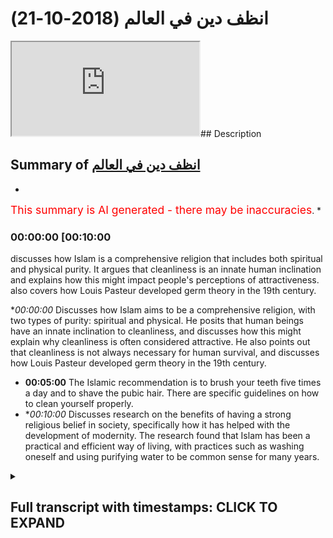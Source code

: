 # انظف دين في العالم (2018-10-21)

<iframe loading='lazy' src='https://www.youtube.com/embed/gIZUB0FNOc8'></iframe>## Description



## Summary of [انظف دين في العالم](https://www.youtube.com/watch?v=gIZUB0FNOc8)


*

<span style="color:red; font-size:125%">This summary is AI generated - there may be inaccuracies</span>. [](/)*

### <a onclick="modifyYTiframeseektime('600')">00:00:00 [00:10:00</a>

 discusses how Islam is a comprehensive religion that includes both spiritual and physical purity. It argues that cleanliness is an innate human inclination and explains how this might impact people's perceptions of attractiveness.  also covers how Louis Pasteur developed germ theory in the 19th century.

**<a onclick="modifyYTiframeseektime('0')">00:00:00</a>* Discusses how Islam aims to be a comprehensive religion, with two types of purity: spiritual and physical. He posits that human beings have an innate inclination to cleanliness, and discusses how this might explain why cleanliness is often considered attractive. He also points out that cleanliness is not always necessary for human survival, and discusses how Louis Pasteur developed germ theory in the 19th century.
* **<a onclick="modifyYTiframeseektime('300')">00:05:00</a>** The Islamic recommendation is to brush your teeth five times a day and to shave the pubic hair. There are specific guidelines on how to clean yourself properly.
* **<a onclick="modifyYTiframeseektime('600')">00:10:00</a>* Discusses research on the benefits of having a strong religious belief in society, specifically how it has helped with the development of modernity. The research found that Islam has been a practical and efficient way of living, with practices such as washing oneself and using purifying water to be common sense for many years.

<details><summary><h2>Full transcript with timestamps: CLICK TO EXPAND</h2></summary>

<a onclick="modifyYTiframeseektime('0)')">0:00:00 I was actually thinking about this today<\/a>
<a onclick="modifyYTiframeseektime('9)')">0:00:09 go ahead I was thinking about killing<\/a>
<a onclick="modifyYTiframeseektime('11)')">0:00:11 this cuz you notice you know when we<\/a>
<a onclick="modifyYTiframeseektime('13)')">0:00:13 give tower to tower meaning like we give<\/a>
<a onclick="modifyYTiframeseektime('16)')">0:00:16 an invitation to non-muslims to look at<\/a>
<a onclick="modifyYTiframeseektime('18)')">0:00:18 its lemma to kind of create it on it and<\/a>
<a onclick="modifyYTiframeseektime('20)')">0:00:20 become Muslim even when we do that we<\/a>
<a onclick="modifyYTiframeseektime('23)')">0:00:23 usually give very um formulaic type<\/a>
<a onclick="modifyYTiframeseektime('26)')">0:00:26 evidences all right you know the Quran<\/a>
<a onclick="modifyYTiframeseektime('29)')">0:00:29 says this and makes these predictions<\/a>
<a onclick="modifyYTiframeseektime('30)')">0:00:30 and I'm guilty of this more than anyone<\/a>
<a onclick="modifyYTiframeseektime('32)')">0:00:32 else I'll do this myself but you know<\/a>
<a onclick="modifyYTiframeseektime('35)')">0:00:35 Allah<\/a>
<a onclick="modifyYTiframeseektime('36)')">0:00:36 do you know one easy thing to kind of<\/a>
<a onclick="modifyYTiframeseektime('38)')">0:00:38 identifies that list first and foremost<\/a>
<a onclick="modifyYTiframeseektime('40)')">0:00:40 Islam as a religion which aims to be<\/a>
<a onclick="modifyYTiframeseektime('42)')">0:00:42 all-encompassing in so much is that it<\/a>
<a onclick="modifyYTiframeseektime('45)')">0:00:45 actually attempts to agree an answer for<\/a>
<a onclick="modifyYTiframeseektime('48)')">0:00:48 every little thing we talked about<\/a>
<a onclick="modifyYTiframeseektime('49)')">0:00:49 sexual intercourse before and there's<\/a>
<a onclick="modifyYTiframeseektime('50)')">0:00:50 actually guidelines on how to pleasure a<\/a>
<a onclick="modifyYTiframeseektime('53)')">0:00:53 woman from a male perspective there is<\/a>
<a onclick="modifyYTiframeseektime('58)')">0:00:58 guidelines on how to this is how deep it<\/a>
<a onclick="modifyYTiframeseektime('60)')">0:01:00 gets one guy came to Sandman Pharisee<\/a>
<a onclick="modifyYTiframeseektime('64)')">0:01:04 said manifest is one of the Sahaba<\/a>
<a onclick="modifyYTiframeseektime('66)')">0:01:06 and this and he said he said to him does<\/a>
<a onclick="modifyYTiframeseektime('70)')">0:01:10 your prophet tell the people how to<\/a>
<a onclick="modifyYTiframeseektime('72)')">0:01:12 clean themselves after using the toilet<\/a>
<a onclick="modifyYTiframeseektime('74)')">0:01:14 he said yeah and he told them how the<\/a>
<a onclick="modifyYTiframeseektime('77)')">0:01:17 Prophet gave us guidance for now the<\/a>
<a onclick="modifyYTiframeseektime('79)')">0:01:19 point is Islam aims to be a<\/a>
<a onclick="modifyYTiframeseektime('80)')">0:01:20 comprehensive religion in terms of<\/a>
<a onclick="modifyYTiframeseektime('82)')">0:01:22 purity and being clean there are two<\/a>
<a onclick="modifyYTiframeseektime('85)')">0:01:25 kinds of purity once again we go to a<\/a>
<a onclick="modifyYTiframeseektime('86)')">0:01:26 dichotomy yeah there's a spiritual could<\/a>
<a onclick="modifyYTiframeseektime('89)')">0:01:29 you please ducati defy dichotomy it's<\/a>
<a onclick="modifyYTiframeseektime('91)')">0:01:31 like a dualism right so it's like two<\/a>
<a onclick="modifyYTiframeseektime('98)')">0:01:38 things right so here on the one hand we<\/a>
<a onclick="modifyYTiframeseektime('103)')">0:01:43 have a spiritual purity which is the<\/a>
<a onclick="modifyYTiframeseektime('106)')">0:01:46 most important and ordinal first came to<\/a>
<a onclick="modifyYTiframeseektime('107)')">0:01:47 purify people on the spiritual way okay<\/a>
<a onclick="modifyYTiframeseektime('109)')">0:01:49 and the Quran is mentioning mentions<\/a>
<a onclick="modifyYTiframeseektime('112)')">0:01:52 that you know that Abraham made dua for<\/a>
<a onclick="modifyYTiframeseektime('115)')">0:01:55 someone to come afterwards well use a<\/a>
<a onclick="modifyYTiframeseektime('117)')">0:01:57 key him where your alum will get a bowl<\/a>
<a onclick="modifyYTiframeseektime('118)')">0:01:58 Hekmat he purifies them and he teaches<\/a>
<a onclick="modifyYTiframeseektime('121)')">0:02:01 in the Quran like it's happened the<\/a>
<a onclick="modifyYTiframeseektime('122)')">0:02:02 Hickman which is the Sunnah the Prophet<\/a>
<a onclick="modifyYTiframeseektime('124)')">0:02:04 Muhammad SAW Salim is referred to<\/a>
<a onclick="modifyYTiframeseektime('126)')">0:02:06 insulted Jamaat the city of the Quran is<\/a>
<a onclick="modifyYTiframeseektime('128)')">0:02:08 that where is a key where Allen will get<\/a>
<a onclick="modifyYTiframeseektime('130)')">0:02:10 him well heck my he he is purifies them<\/a>
<a onclick="modifyYTiframeseektime('134)')">0:02:14 so if you<\/a>
<a onclick="modifyYTiframeseektime('134)')">0:02:14 vacation in chapters 91 of the Quran<\/a>
<a onclick="modifyYTiframeseektime('136)')">0:02:16 Sura to learn so little shams says Adela<\/a>
<a onclick="modifyYTiframeseektime('141)')">0:02:21 Hammonds acara the one who has purified<\/a>
<a onclick="modifyYTiframeseektime('144)')">0:02:24 himself has already succeeded his family<\/a>
<a onclick="modifyYTiframeseektime('148)')">0:02:28 so from a spiritual perspective this<\/a>
<a onclick="modifyYTiframeseektime('151)')">0:02:31 idea of purification now the thing is I<\/a>
<a onclick="modifyYTiframeseektime('154)')">0:02:34 put to this and I know how I might do<\/a>
<a onclick="modifyYTiframeseektime('157)')">0:02:37 another charla with him I'm gonna do a<\/a>
<a onclick="modifyYTiframeseektime('160)')">0:02:40 discussion of him on consciousness and<\/a>
<a onclick="modifyYTiframeseektime('161)')">0:02:41 first-person subjective consciousness<\/a>
<a onclick="modifyYTiframeseektime('163)')">0:02:43 all these kind of things but I put to<\/a>
<a onclick="modifyYTiframeseektime('165)')">0:02:45 you guys I'm gonna make this I'm gonna<\/a>
<a onclick="modifyYTiframeseektime('167)')">0:02:47 format this as a kind of thought<\/a>
<a onclick="modifyYTiframeseektime('169)')">0:02:49 exercise okay and this is actually<\/a>
<a onclick="modifyYTiframeseektime('172)')">0:02:52 experience all this is not a deduction<\/a>
<a onclick="modifyYTiframeseektime('174)')">0:02:54 type argument it's a thought experiment<\/a>
<a onclick="modifyYTiframeseektime('176)')">0:02:56 it's kind of like based on your<\/a>
<a onclick="modifyYTiframeseektime('177)')">0:02:57 experience yeah I put to you guys that<\/a>
<a onclick="modifyYTiframeseektime('180)')">0:03:00 human beings have an innate inclination<\/a>
<a onclick="modifyYTiframeseektime('183)')">0:03:03 to that which is clean I'd agree with<\/a>
<a onclick="modifyYTiframeseektime('185)')">0:03:05 that completely yeah from your<\/a>
<a onclick="modifyYTiframeseektime('186)')">0:03:06 experience I think most people in the<\/a>
<a onclick="modifyYTiframeseektime('188)')">0:03:08 world would agree that cleanliness<\/a>
<a onclick="modifyYTiframeseektime('190)')">0:03:10 attracts human beings not only actually<\/a>
<a onclick="modifyYTiframeseektime('193)')">0:03:13 from a biological or even evolutionary<\/a>
<a onclick="modifyYTiframeseektime('195)')">0:03:15 perspective there's no reason for that<\/a>
<a onclick="modifyYTiframeseektime('196)')">0:03:16 to be always the case okay<\/a>
<a onclick="modifyYTiframeseektime('198)')">0:03:18 there's no reason for us to prefer nice<\/a>
<a onclick="modifyYTiframeseektime('201)')">0:03:21 smells for example or nice beautiful<\/a>
<a onclick="modifyYTiframeseektime('204)')">0:03:24 things yeah like a sunset or something<\/a>
<a onclick="modifyYTiframeseektime('207)')">0:03:27 there's no biological advantage doesn't<\/a>
<a onclick="modifyYTiframeseektime('210)')">0:03:30 help us survive it doesn't actually help<\/a>
<a onclick="modifyYTiframeseektime('212)')">0:03:32 us survive so from that perspective the<\/a>
<a onclick="modifyYTiframeseektime('214)')">0:03:34 question is why do we like things that<\/a>
<a onclick="modifyYTiframeseektime('217)')">0:03:37 sound and that look beautiful and are<\/a>
<a onclick="modifyYTiframeseektime('219)')">0:03:39 actually clean why are we more content<\/a>
<a onclick="modifyYTiframeseektime('222)')">0:03:42 being clean and why did the prophets<\/a>
<a onclick="modifyYTiframeseektime('225)')">0:03:45 according to the Islamic narrative come<\/a>
<a onclick="modifyYTiframeseektime('226)')">0:03:46 to clean people both spiritually and<\/a>
<a onclick="modifyYTiframeseektime('228)')">0:03:48 physically whether a mine loss I saw<\/a>
<a onclick="modifyYTiframeseektime('231)')">0:03:51 either actually there's very specific<\/a>
<a onclick="modifyYTiframeseektime('233)')">0:03:53 guidelines in Islam on how to be<\/a>
<a onclick="modifyYTiframeseektime('235)')">0:03:55 spiritually pure and had to be<\/a>
<a onclick="modifyYTiframeseektime('237)')">0:03:57 physically pure and you might think well<\/a>
<a onclick="modifyYTiframeseektime('240)')">0:04:00 so one it's common sense to be clean<\/a>
<a onclick="modifyYTiframeseektime('242)')">0:04:02 that was someone once it's a really<\/a>
<a onclick="modifyYTiframeseektime('244)')">0:04:04 common sense look historically and I was<\/a>
<a onclick="modifyYTiframeseektime('246)')">0:04:06 thinking about this in this country the<\/a>
<a onclick="modifyYTiframeseektime('248)')">0:04:08 UK which was the which was the house of<\/a>
<a onclick="modifyYTiframeseektime('251)')">0:04:11 the Industrial Revolution it was the<\/a>
<a onclick="modifyYTiframeseektime('252)')">0:04:12 start of the industrial village in 1760<\/a>
<a onclick="modifyYTiframeseektime('254)')">0:04:14 you know Britain started a lot of things<\/a>
<a onclick="modifyYTiframeseektime('257)')">0:04:17 right and because of the age of<\/a>
<a onclick="modifyYTiframeseektime('259)')">0:04:19 discovery and all those kind of things<\/a>
<a onclick="modifyYTiframeseektime('261)')">0:04:21 Britain was at the top of technological<\/a>
<a onclick="modifyYTiframeseektime('263)')">0:04:23 development and achievement in and what<\/a>
<a onclick="modifyYTiframeseektime('266)')">0:04:26 we call the early modern period<\/a>
<a onclick="modifyYTiframeseektime('268)')">0:04:28 medieval period yeah yeah so in England<\/a>
<a onclick="modifyYTiframeseektime('273)')">0:04:33 in Britain it was not known that<\/a>
<a onclick="modifyYTiframeseektime('275)')">0:04:35 cleaning your hands and washing your<\/a>
<a onclick="modifyYTiframeseektime('277)')">0:04:37 hands okay<\/a>
<a onclick="modifyYTiframeseektime('279)')">0:04:39 prevented germs until 1895 where Louis<\/a>
<a onclick="modifyYTiframeseektime('285)')">0:04:45 Pasteur came and that's why the by the<\/a>
<a onclick="modifyYTiframeseektime('288)')">0:04:48 way where pasteurized milk comes from<\/a>
<a onclick="modifyYTiframeseektime('289)')">0:04:49 really yeah he came and he said that you<\/a>
<a onclick="modifyYTiframeseektime('292)')">0:04:52 know he invented something called germ<\/a>
<a onclick="modifyYTiframeseektime('293)')">0:04:53 theory germ theory were basically germs<\/a>
<a onclick="modifyYTiframeseektime('296)')">0:04:56 cause diseases in this country in the<\/a>
<a onclick="modifyYTiframeseektime('300)')">0:05:00 industrial revolution people were dying<\/a>
<a onclick="modifyYTiframeseektime('301)')">0:05:01 a very early age because they didn't<\/a>
<a onclick="modifyYTiframeseektime('303)')">0:05:03 even know washing your hands prevents<\/a>
<a onclick="modifyYTiframeseektime('306)')">0:05:06 these things prevents for example<\/a>
<a onclick="modifyYTiframeseektime('308)')">0:05:08 infections it prevents diseases now I<\/a>
<a onclick="modifyYTiframeseektime('311)')">0:05:11 want you to consider that when you're<\/a>
<a onclick="modifyYTiframeseektime('312)')">0:05:12 thinking about how a lot the fact that<\/a>
<a onclick="modifyYTiframeseektime('314)')">0:05:14 we've had will door from 1400 years<\/a>
<a onclick="modifyYTiframeseektime('317)')">0:05:17 think about that we had will do every<\/a>
<a onclick="modifyYTiframeseektime('320)')">0:05:20 time what you had to do will do at least<\/a>
<a onclick="modifyYTiframeseektime('323)')">0:05:23 once a day because you had to pray at<\/a>
<a onclick="modifyYTiframeseektime('324)')">0:05:24 least once you had to pray with one<\/a>
<a onclick="modifyYTiframeseektime('325)')">0:05:25 we'll do one today any once a day you<\/a>
<a onclick="modifyYTiframeseektime('327)')">0:05:27 have to pray five times a day with one<\/a>
<a onclick="modifyYTiframeseektime('329)')">0:05:29 model at least one model you have to<\/a>
<a onclick="modifyYTiframeseektime('331)')">0:05:31 hustle which is you have to wash your<\/a>
<a onclick="modifyYTiframeseektime('333)')">0:05:33 whole body yeah if you had sexual<\/a>
<a onclick="modifyYTiframeseektime('336)')">0:05:36 intercourse if you're sorry I'm<\/a>
<a onclick="modifyYTiframeseektime('338)')">0:05:38 explicitly if your penis met the the top<\/a>
<a onclick="modifyYTiframeseektime('340)')">0:05:40 top of your penis met the the tip of a<\/a>
<a onclick="modifyYTiframeseektime('344)')">0:05:44 vagina not even penetration you have to<\/a>
<a onclick="modifyYTiframeseektime('346)')">0:05:46 do a door you have to hold sorry if a<\/a>
<a onclick="modifyYTiframeseektime('349)')">0:05:49 woman has finished her menstruation she<\/a>
<a onclick="modifyYTiframeseektime('350)')">0:05:50 has to do also she has to do she has to<\/a>
<a onclick="modifyYTiframeseektime('352)')">0:05:52 watch the whole body if a man had a wet<\/a>
<a onclick="modifyYTiframeseektime('355)')">0:05:55 dream and he ejaculated or he<\/a>
<a onclick="modifyYTiframeseektime('356)')">0:05:56 masturbated and it's Haram by him he he<\/a>
<a onclick="modifyYTiframeseektime('359)')">0:05:59 had a shower it has to have a shower or<\/a>
<a onclick="modifyYTiframeseektime('361)')">0:06:01 a woman same thing so there are there<\/a>
<a onclick="modifyYTiframeseektime('363)')">0:06:03 are limited things that you have to have<\/a>
<a onclick="modifyYTiframeseektime('364)')">0:06:04 a shower because of right in this<\/a>
<a onclick="modifyYTiframeseektime('366)')">0:06:06 country people will not have a shower on<\/a>
<a onclick="modifyYTiframeseektime('367)')">0:06:07 a regular basis until well after the<\/a>
<a onclick="modifyYTiframeseektime('369)')">0:06:09 World War one it's a recent phenomena<\/a>
<a onclick="modifyYTiframeseektime('372)')">0:06:12 for Europeans and especially British<\/a>
<a onclick="modifyYTiframeseektime('375)')">0:06:15 European people to be hygienic in that<\/a>
<a onclick="modifyYTiframeseektime('377)')">0:06:17 sense to wash their hands to to have<\/a>
<a onclick="modifyYTiframeseektime('381)')">0:06:21 showers<\/a>
<a onclick="modifyYTiframeseektime('382)')">0:06:22 seriously it's about even using water<\/a>
<a onclick="modifyYTiframeseektime('384)')">0:06:24 after visiting the toilet don't even do<\/a>
<a onclick="modifyYTiframeseektime('386)')">0:06:26 that now and you know it you'll find<\/a>
<a onclick="modifyYTiframeseektime('388)')">0:06:28 that somehow like yet so guys and this<\/a>
<a onclick="modifyYTiframeseektime('390)')">0:06:30 is not to depreciate from anyone's<\/a>
<a onclick="modifyYTiframeseektime('392)')">0:06:32 cultural heritage here but just like the<\/a>
<a onclick="modifyYTiframeseektime('395)')">0:06:35 Muslims I mean we had this looks for<\/a>
<a onclick="modifyYTiframeseektime('398)')">0:06:38 example of toothbrush think about this<\/a>
<a onclick="modifyYTiframeseektime('399)')">0:06:39 toothbrush yeah<\/a>
<a onclick="modifyYTiframeseektime('400)')">0:06:40 when the toothbrush become popular in<\/a>
<a onclick="modifyYTiframeseektime('402)')">0:06:42 the UK let's answer that question<\/a>
<a onclick="modifyYTiframeseektime('404)')">0:06:44 bristles and a toothbrush it did not<\/a>
<a onclick="modifyYTiframeseektime('407)')">0:06:47 become popular until probably after<\/a>
<a onclick="modifyYTiframeseektime('408)')">0:06:48 World War although one<\/a>
<a onclick="modifyYTiframeseektime('409)')">0:06:49 it wasn't read that popular before<\/a>
<a onclick="modifyYTiframeseektime('411)')">0:06:51 brushing your teeth was not probably<\/a>
<a onclick="modifyYTiframeseektime('412)')">0:06:52 thing in the hadith narrated by abu<\/a>
<a onclick="modifyYTiframeseektime('416)')">0:06:56 huraira to roger lon<\/a>
<a onclick="modifyYTiframeseektime('417)')">0:06:57 yeah the problem says Lola a shock<\/a>
<a onclick="modifyYTiframeseektime('420)')">0:07:00 collar on Mattila I'm not to miss work<\/a>
<a onclick="modifyYTiframeseektime('421)')">0:07:01 miss yurikano selected he said that if<\/a>
<a onclick="modifyYTiframeseektime('424)')">0:07:04 it wasn't for that it would be difficult<\/a>
<a onclick="modifyYTiframeseektime('427)')">0:07:07 up on myoma I would have told them to<\/a>
<a onclick="modifyYTiframeseektime('430)')">0:07:10 brush their teeth on every solar now the<\/a>
<a onclick="modifyYTiframeseektime('433)')">0:07:13 word see work some people think is that<\/a>
<a onclick="modifyYTiframeseektime('434)')">0:07:14 stick yeah which is actually I miss work<\/a>
<a onclick="modifyYTiframeseektime('437)')">0:07:17 but see work is an Arabic verb so what<\/a>
<a onclick="modifyYTiframeseektime('440)')">0:07:20 can CSS in a now he cleaned his teeth so<\/a>
<a onclick="modifyYTiframeseektime('445)')">0:07:25 you can do it I believe the problem how<\/a>
<a onclick="modifyYTiframeseektime('447)')">0:07:27 salons would have loved the toothbrush<\/a>
<a onclick="modifyYTiframeseektime('449)')">0:07:29 because you can do so much with it so<\/a>
<a onclick="modifyYTiframeseektime('451)')">0:07:31 see work is not necessarily just with<\/a>
<a onclick="modifyYTiframeseektime('452)')">0:07:32 miss work miss work is a as an ism which<\/a>
<a onclick="modifyYTiframeseektime('456)')">0:07:36 means it's a noun he's talking about the<\/a>
<a onclick="modifyYTiframeseektime('458)')">0:07:38 stick but see work is a file is a is a<\/a>
<a onclick="modifyYTiframeseektime('460)')">0:07:40 verb so it could be talking about the<\/a>
<a onclick="modifyYTiframeseektime('461)')">0:07:41 process of cleaning your teeth so the<\/a>
<a onclick="modifyYTiframeseektime('464)')">0:07:44 Islamic recommendation is to brush your<\/a>
<a onclick="modifyYTiframeseektime('466)')">0:07:46 teeth five times a day<\/a>
<a onclick="modifyYTiframeseektime('468)')">0:07:48 that's not even at the hitch it's not<\/a>
<a onclick="modifyYTiframeseektime('470)')">0:07:50 even the dental thing in this country<\/a>
<a onclick="modifyYTiframeseektime('472)')">0:07:52 say okay he said Lola a shock collar on<\/a>
<a onclick="modifyYTiframeseektime('474)')">0:07:54 material immortan with sawaki yeah and<\/a>
<a onclick="modifyYTiframeseektime('477)')">0:07:57 the Caruso nothing I would have told<\/a>
<a onclick="modifyYTiframeseektime('479)')">0:07:59 them to brush their teeth any washing<\/a>
<a onclick="modifyYTiframeseektime('481)')">0:08:01 having a shower doing will do washing<\/a>
<a onclick="modifyYTiframeseektime('483)')">0:08:03 yeah and they overdo washing your hands<\/a>
<a onclick="modifyYTiframeseektime('485)')">0:08:05 and your face and your feet there are<\/a>
<a onclick="modifyYTiframeseektime('488)')">0:08:08 certain things we do now that other<\/a>
<a onclick="modifyYTiframeseektime('490)')">0:08:10 cultures are not they're not aware that<\/a>
<a onclick="modifyYTiframeseektime('491)')">0:08:11 we do for example I listings are putting<\/a>
<a onclick="modifyYTiframeseektime('496)')">0:08:16 water into the nose OS 10 sharp taking<\/a>
<a onclick="modifyYTiframeseektime('500)')">0:08:20 out of the nose you know a lot of people<\/a>
<a onclick="modifyYTiframeseektime('502)')">0:08:22 that become Muslim they don't go through<\/a>
<a onclick="modifyYTiframeseektime('503)')">0:08:23 that process where they're cleaning the<\/a>
<a onclick="modifyYTiframeseektime('504)')">0:08:24 sign or cavity because they it's not<\/a>
<a onclick="modifyYTiframeseektime('506)')">0:08:26 something which occurs to them that I<\/a>
<a onclick="modifyYTiframeseektime('508)')">0:08:28 need to clean this area inside the nose<\/a>
<a onclick="modifyYTiframeseektime('511)')">0:08:31 we have to do that every day cleaning<\/a>
<a onclick="modifyYTiframeseektime('515)')">0:08:35 the is obviously so it's it's culturally<\/a>
<a onclick="modifyYTiframeseektime('517)')">0:08:37 acceptable not so clear and sometimes<\/a>
<a onclick="modifyYTiframeseektime('518)')">0:08:38 encouraged to clean the ears at least a<\/a>
<a onclick="modifyYTiframeseektime('520)')">0:08:40 peripheral area you are talking about<\/a>
<a onclick="modifyYTiframeseektime('523)')">0:08:43 cleaning yourself properly after you you<\/a>
<a onclick="modifyYTiframeseektime('526)')">0:08:46 do you excrete basically and there's an<\/a>
<a onclick="modifyYTiframeseektime('530)')">0:08:50 Islamic petition yeah so Allison the<\/a>
<a onclick="modifyYTiframeseektime('532)')">0:08:52 Malik you can note it I had it that you<\/a>
<a onclick="modifyYTiframeseektime('533)')">0:08:53 have to get rid of everything<\/a>
<a onclick="modifyYTiframeseektime('534)')">0:08:54 in terms of the the extra men so and the<\/a>
<a onclick="modifyYTiframeseektime('538)')">0:08:58 Islamic standard for cleanliness I would<\/a>
<a onclick="modifyYTiframeseektime('540)')">0:09:00 argue is more than any other religion in<\/a>
<a onclick="modifyYTiframeseektime('542)')">0:09:02 the world and in fact higher than the<\/a>
<a onclick="modifyYTiframeseektime('545)')">0:09:05 code true accepted norm in the Western<\/a>
<a onclick="modifyYTiframeseektime('548)')">0:09:08 world and you know some holla there's<\/a>
<a onclick="modifyYTiframeseektime('550)')">0:09:10 many a hadith that say for example El<\/a>
<a onclick="modifyYTiframeseektime('552)')">0:09:12 Fattah to Homs alpha Tata sure that the<\/a>
<a onclick="modifyYTiframeseektime('554)')">0:09:14 official has five things for example one<\/a>
<a onclick="modifyYTiframeseektime('557)')">0:09:17 of this is fatal to Homs ephedra two<\/a>
<a onclick="modifyYTiframeseektime('558)')">0:09:18 humps that the fitara is five things<\/a>
<a onclick="modifyYTiframeseektime('560)')">0:09:20 that you have to trim the beta the<\/a>
<a onclick="modifyYTiframeseektime('562)')">0:09:22 massage and and you have to shave the<\/a>
<a onclick="modifyYTiframeseektime('565)')">0:09:25 pubic hair and cutting the nails and<\/a>
<a onclick="modifyYTiframeseektime('568)')">0:09:28 these things there some religions would<\/a>
<a onclick="modifyYTiframeseektime('570)')">0:09:30 actually say you go not allowed to shave<\/a>
<a onclick="modifyYTiframeseektime('571)')">0:09:31 your pubic imagine a woman or man<\/a>
<a onclick="modifyYTiframeseektime('572)')">0:09:32 imagine a woman or man having to live a<\/a>
<a onclick="modifyYTiframeseektime('575)')">0:09:35 full life without shaving the underarm<\/a>
<a onclick="modifyYTiframeseektime('577)')">0:09:37 hair I was shaving the netted their hair<\/a>
<a onclick="modifyYTiframeseektime('579)')">0:09:39 on the navel for a woman or a man that<\/a>
<a onclick="modifyYTiframeseektime('582)')">0:09:42 will be quite a disastrous thing and<\/a>
<a onclick="modifyYTiframeseektime('584)')">0:09:44 even from what hygienic respect so you<\/a>
<a onclick="modifyYTiframeseektime('585)')">0:09:45 can are get as hygienic you can argue<\/a>
<a onclick="modifyYTiframeseektime('587)')">0:09:47 that's clean some religions is composed<\/a>
<a onclick="modifyYTiframeseektime('589)')">0:09:49 you can't actually take a hair a single<\/a>
<a onclick="modifyYTiframeseektime('591)')">0:09:51 pubic hair away in Islam is there's very<\/a>
<a onclick="modifyYTiframeseektime('594)')">0:09:54 specific guidelines on you have to do<\/a>
<a onclick="modifyYTiframeseektime('596)')">0:09:56 you have to clean yourself in that way<\/a>
<a onclick="modifyYTiframeseektime('597)')">0:09:57 you have to cut your nails you know so I<\/a>
<a onclick="modifyYTiframeseektime('601)')">0:10:01 feel and you know there is some research<\/a>
<a onclick="modifyYTiframeseektime('603)')">0:10:03 on the bed recently obviously the hadith<\/a>
<a onclick="modifyYTiframeseektime('606)')">0:10:06 of nama or the law and we said to share<\/a>
<a onclick="modifyYTiframeseektime('608)')">0:10:08 it hopefully how opposed to share with<\/a>
<a onclick="modifyYTiframeseektime('610)')">0:10:10 Hollywood Nasser rather trimmed the<\/a>
<a onclick="modifyYTiframeseektime('612)')">0:10:12 moustache she was walking the massage<\/a>
<a onclick="modifyYTiframeseektime('613)')">0:10:13 yeah and and let the beard grow and and<\/a>
<a onclick="modifyYTiframeseektime('617)')">0:10:17 basically differentiate yourself<\/a>
<a onclick="modifyYTiframeseektime('618)')">0:10:18 distinguishes a from the Jews and<\/a>
<a onclick="modifyYTiframeseektime('620)')">0:10:20 Christians and fear Wyatt in<\/a>
<a onclick="modifyYTiframeseektime('622)')">0:10:22 halima juice the medians the point being<\/a>
<a onclick="modifyYTiframeseektime('625)')">0:10:25 that the they found something recent<\/a>
<a onclick="modifyYTiframeseektime('629)')">0:10:29 things like it has some properties the<\/a>
<a onclick="modifyYTiframeseektime('631)')">0:10:31 beer - some properties which protects<\/a>
<a onclick="modifyYTiframeseektime('633)')">0:10:33 your face from certain conditions really<\/a>
<a onclick="modifyYTiframeseektime('635)')">0:10:35 you know yes hon Allah so anyways the<\/a>
<a onclick="modifyYTiframeseektime('638)')">0:10:38 point being is this is that it takes the<\/a>
<a onclick="modifyYTiframeseektime('639)')">0:10:39 West a long time to get to the same<\/a>
<a onclick="modifyYTiframeseektime('641)')">0:10:41 stages we were talking about thousand<\/a>
<a onclick="modifyYTiframeseektime('643)')">0:10:43 four hundred years ago basic things like<\/a>
<a onclick="modifyYTiframeseektime('645)')">0:10:45 washing your hands and having a shower<\/a>
<a onclick="modifyYTiframeseektime('647)')">0:10:47 which for us is so common sensical<\/a>
<a onclick="modifyYTiframeseektime('650)')">0:10:50 it was not common sensical for the<\/a>
<a onclick="modifyYTiframeseektime('652)')">0:10:52 british man until you know after the<\/a>
<a onclick="modifyYTiframeseektime('655)')">0:10:55 world war it was not common sensical for<\/a>
<a onclick="modifyYTiframeseektime('657)')">0:10:57 them so they have had to wait a long<\/a>
<a onclick="modifyYTiframeseektime('659)')">0:10:59 time to get to where we were a long time<\/a>
<a onclick="modifyYTiframeseektime('660)')">0:11:00 ago when they talk about barbarism and<\/a>
<a onclick="modifyYTiframeseektime('662)')">0:11:02 backwardness that's one of the things<\/a>
<a onclick="modifyYTiframeseektime('664)')">0:11:04 they have to kind of go consider Islam<\/a>
<a onclick="modifyYTiframeseektime('665)')">0:11:05 gave us cleanliness but if you're if<\/a>
<a onclick="modifyYTiframeseektime('667)')">0:11:07 there<\/a>
<a onclick="modifyYTiframeseektime('668)')">0:11:08 by the toothbrush and washing yourself<\/a>
<a onclick="modifyYTiframeseektime('670)')">0:11:10 there be even more impressed with this<\/a>
<a onclick="modifyYTiframeseektime('672)')">0:11:12 spiritual kind of cleanliness that Islam<\/a>
<a onclick="modifyYTiframeseektime('674)')">0:11:14 gives because we're like if they knew<\/a>
<a onclick="modifyYTiframeseektime('676)')">0:11:16 about what Islam actually provides in<\/a>
<a onclick="modifyYTiframeseektime('679)')">0:11:19 terms of purification of the heart and<\/a>
<a onclick="modifyYTiframeseektime('681)')">0:11:21 soul and mind<\/a>
<a onclick="modifyYTiframeseektime('682)')">0:11:22 everyone would they be finding us with<\/a>
<a onclick="modifyYTiframeseektime('684)')">0:11:24 the swords la cárcel una Basu if as a<\/a>
<a onclick="modifyYTiframeseektime('687)')">0:11:27 famous person said there were the force<\/a>
<a onclick="modifyYTiframeseektime('689)')">0:11:29 with their swords but anyways the this<\/a>
<a onclick="modifyYTiframeseektime('692)')">0:11:32 is something which we will give as a<\/a>
<a onclick="modifyYTiframeseektime('693)')">0:11:33 because the thing is the human project<\/a>
<a onclick="modifyYTiframeseektime('695)')">0:11:35 is a project which as Plato would say is<\/a>
<a onclick="modifyYTiframeseektime('697)')">0:11:37 divisible into three different things<\/a>
<a onclick="modifyYTiframeseektime('698)')">0:11:38 the main body in the soul and all the<\/a>
<a onclick="modifyYTiframeseektime('701)')">0:11:41 things that have to be if you want to if<\/a>
<a onclick="modifyYTiframeseektime('704)')">0:11:44 you want to satisfy yourself and also a<\/a>
<a onclick="modifyYTiframeseektime('706)')">0:11:46 you be content as even being you have to<\/a>
<a onclick="modifyYTiframeseektime('708)')">0:11:48 satisfy these three spheres the Western<\/a>
<a onclick="modifyYTiframeseektime('710)')">0:11:50 world makes you gives you that illusion<\/a>
<a onclick="modifyYTiframeseektime('713)')">0:11:53 of okay you're satisfied but it doesn't<\/a>
<a onclick="modifyYTiframeseektime('714)')">0:11:54 actually give you any solutions so an<\/a>
<a onclick="modifyYTiframeseektime('716)')">0:11:56 illusion with no solution Islam is<\/a>
<a onclick="modifyYTiframeseektime('719)')">0:11:59 really very very practical and and the<\/a>
<a onclick="modifyYTiframeseektime('721)')">0:12:01 evidence of that is that most of the<\/a>
<a onclick="modifyYTiframeseektime('722)')">0:12:02 things which we deem common sensical<\/a>
<a onclick="modifyYTiframeseektime('724)')">0:12:04 because it actually appeals to our<\/a>
<a onclick="modifyYTiframeseektime('725)')">0:12:05 first-person subjective experience like<\/a>
<a onclick="modifyYTiframeseektime('727)')">0:12:07 cleanliness and purity that islam<\/a>
<a onclick="modifyYTiframeseektime('729)')">0:12:09 prescribed basic solutions for a<\/a>
<a onclick="modifyYTiframeseektime('732)')">0:12:12 thousand four hundred is ago to wash<\/a>
<a onclick="modifyYTiframeseektime('733)')">0:12:13 yourself to clean yourself water is<\/a>
<a onclick="modifyYTiframeseektime('734)')">0:12:14 power or tahor is purifier and it<\/a>
<a onclick="modifyYTiframeseektime('737)')">0:12:17 purifies span for example<\/a>
</details>